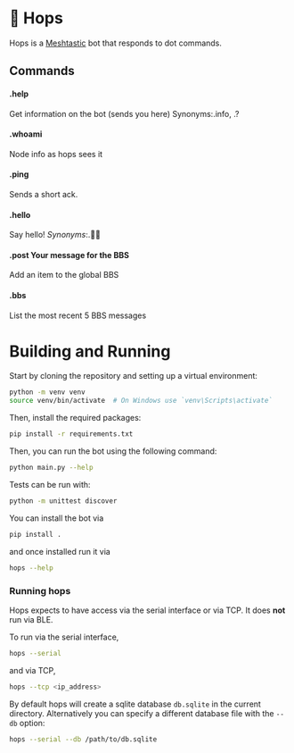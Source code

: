 # 🐇 Hops

Hops is a [Meshtastic](https://meshtastic.org/) bot that responds to dot commands.


## Commands
#### .help
Get information on the bot (sends you here) Synonyms:.info, .?

#### .whoami
Node info as hops sees it

#### .ping
Sends a short ack.

#### .hello
Say hello!
_Synonyms_:.👋🏼

#### .post Your message for the BBS
Add an item to the global BBS

#### .bbs
List the most recent 5 BBS messages

# Building and Running

Start by cloning the repository and setting up a virtual environment:

```sh
python -m venv venv
source venv/bin/activate  # On Windows use `venv\Scripts\activate`
```

Then, install the required packages:

```sh
pip install -r requirements.txt
```

Then, you can run the bot using the following command:

```sh
python main.py --help
```

Tests can be run with:

```sh
python -m unittest discover
```

You can install the bot via

```sh
pip install .
```

and once installed run it via

```sh
hops --help
```

### Running hops

Hops expects to have access via the serial interface or via TCP. It does **not** run via BLE.

To run via the serial interface,

```sh
hops --serial
```

and via TCP,

```sh
hops --tcp <ip_address>
```

By default hops will create a sqlite database `db.sqlite` in the current directory. Alternatively you can specify a different database file with the `--db` option:

```sh
hops --serial --db /path/to/db.sqlite
```